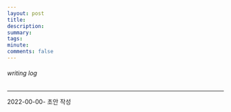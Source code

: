 ```yaml
---
layout: post
title: 
description:  
summary: 
tags: 
minute: 
comments: false
---
```





###### writing log
----
2022-00-00- 초안 작성